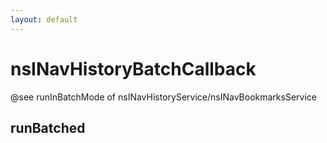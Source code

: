 ```yaml
---
layout: default
---
```


# nsINavHistoryBatchCallback #

@see runInBatchMode of nsINavHistoryService/nsINavBookmarksService


## runBatched ##

